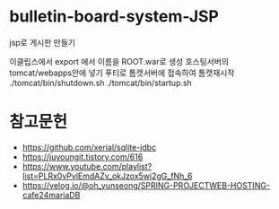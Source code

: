 # bulletin-board-system-JSP
jsp로 게시판 만들기

이클립스에서 export 에서 이름을 ROOT.war로 생성
호스팅서버의 tomcat/webapps안에 넣기
푸티로 톰캣서버에 접속하여 톰캣재시작
./tomcat/bin/shutdown.sh
./tomcat/bin/startup.sh 
# 참고문헌
* https://github.com/xerial/sqlite-jdbc
* https://juyoungit.tistory.com/616
* https://www.youtube.com/playlist?list=PLRx0vPvlEmdAZv_okJzox5wj2gG_fNh_6
* https://velog.io/@oh_yunseong/SPRING-PROJECTWEB-HOSTING-cafe24mariaDB
